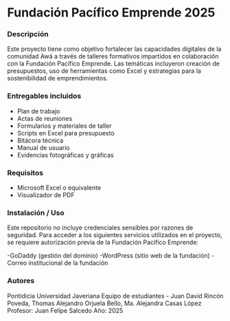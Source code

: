 # Fundación Pacífico Emprende 2025

### Descripción
Este proyecto tiene como objetivo fortalecer las capacidades digitales de la comunidad Awá a través de talleres formativos impartidos en colaboración con la Fundación Pacífico Emprende. Las temáticas incluyeron creación de presupuestos, uso de herramientas como Excel y estrategias para la sostenibilidad de emprendimientos.

### Entregables incluidos
- Plan de trabajo
- Actas de reuniones
- Formularios y materiales de taller
- Scripts en Excel para presupuesto
- Bitácora técnica
- Manual de usuario
- Evidencias fotográficas y gráficas

### Requisitos
- Microsoft Excel o equivalente
- Visualizador de PDF

### Instalación / Uso
Este repositorio no incluye credenciales sensibles por razones de seguridad. Para acceder a los siguientes servicios utilizados en el proyecto, se requiere autorización previa de la Fundación Pacífico Emprende:

-GoDaddy (gestión del dominio)
-WordPress (sitio web de la fundación)
-Correo institucional de la fundación


### Autores
Pontidicia Universidad Javeriana
Equipo de estudiantes - Juan David Rincón Poveda, Thomas Alejandro Orjuela Bello, Ma. Alejandra Casas López
Profesor: Juan Felipe Salcedo
Año: 2025
